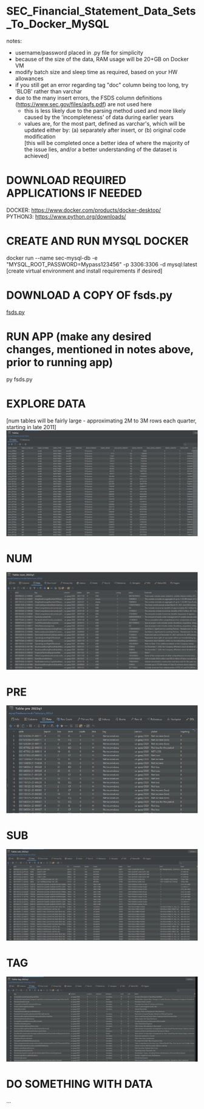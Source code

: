 # SEC_Financial_Statement_Data_Sets_To_Docker_MySQL
notes: 
 - username/password placed in .py file for simplicity
 - because of the size of the data, RAM usage will be 20+GB on Docker VM
 - modify batch size and sleep time as required, based on your HW allowances
 - if you still get an error regarding tag "doc" column being too long, try 'BLOB' rather than varchar
 - due to the many insert errors, the FSDS column definitions (https://www.sec.gov/files/aqfs.pdf) are not used here
   - this is less likely due to the parsing method used and more likely caused by the 'incompleteness' of data during earlier years
   - values are, for the most part, defined as varchar's, which will be updated either by:
     (a) separately after insert, or
     (b) original code modification  
     [this will be completed once a better idea of where the majority of the issue lies, and/or a better understanding of the dataset is achieved]

# DOWNLOAD REQUIRED APPLICATIONS IF NEEDED
DOCKER: https://www.docker.com/products/docker-desktop/  
PYTHON3: https://www.python.org/downloads/  

# CREATE AND RUN MYSQL DOCKER
docker run --name sec-mysql-db -e "MYSQL_ROOT_PASSWORD=Mypass123456" -p 3306:3306 -d mysql:latest  
[create virtual environment and install requirements if desired]  

# DOWNLOAD A COPY OF fsds.py
[fsds.py](https://github.com/TranDenyDFW/SEC_Financial_Statement_Data_Sets_To_Docker_MySQL/blob/main/fsds.py)  

# RUN APP (make any desired changes, mentioned in notes above, prior to running app)
py fsds.py  

# EXPLORE DATA
[num tables will be fairly large - approximating 2M to 3M rows each quarter, starting in late 2011]  
![table_summ](tables-summary-sample.png)  

# NUM
![NUM](2022q1-num-data-sample.png)  

# PRE
![PRE](2022q1-pre-data-sample.png)  

# SUB
![SUB](2022q1-sub-data-sample.png)  

# TAG
![TAG](2022q1-tag-data-sample.png)  


# DO SOMETHING WITH DATA
...  


